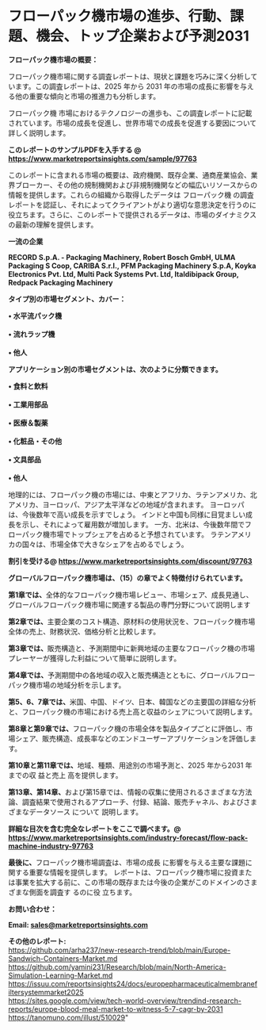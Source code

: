 # フローパック機市場の進歩、行動、課題、機会、トップ企業および予測2031

<strong><b>フローパック機市場の概要：</b></strong>

フローパック機市場に関する調査レポートは、現状と課題を巧みに深く分析しています。この調査レポートは、2025 年から 2031 年の市場の成長に影響を与える他の重要な傾向と市場の推進力も分析します。

フローパック機 市場におけるテクノロジーの進歩も、この調査レポートに記載されています。市場の成長を促進し、世界市場での成長を促進する要因について詳しく説明します。

<strong>このレポートのサンプルPDFを入手する @ <a href=https://www.marketreportsinsights.com/sample/97763>https://www.marketreportsinsights.com/sample/97763</a></strong>

このレポートに含まれる市場の概要は、政府機関、既存企業、通商産業協会、業界ブローカー、その他の規制機関および非規制機関などの幅広いリソースからの情報を提供します。これらの組織から取得したデータは フローパック機 の調査レポートを認証し、それによってクライアントがより適切な意思決定を行うのに役立ちます。さらに、このレポートで提供されるデータは、市場のダイナミクスの最新の理解を提供します。

<strong>一流の企業</strong>

<strong><b>RECORD S.p.A. - Packaging Machinery, Robert Bosch GmbH, ULMA Packaging S Coop, CARIBA S.r.l., PFM Packaging Machinery S.p.A, Koyka Electronics Pvt. Ltd, Multi Pack Systems Pvt. Ltd, Italdibipack Group, Redpack Packaging Machinery</b></strong>

<strong><b>タイプ別の市場セグメント、カバー：</b></strong>

<strong>• 水平流パック機<br><br>• 流れラップ機<br><br>• 他人</strong>

<strong><b>アプリケーション別の市場セグメントは、次のように分類できます。</b></strong>

<strong>• 食料と飲料<br><br>• 工業用部品<br><br>• 医療＆製薬<br><br>• 化粧品・その他<br><br>• 文具部品<br><br>• 他人</strong>

 地理的には、フローパック機の市場には、中東とアフリカ、ラテンアメリカ、北アメリカ、ヨーロッパ、アジア太平洋などの地域が含まれます。 ヨーロッパは、今後数年で高い成長を示すでしょう。 インドと中国も同様に目覚ましい成長を示し、それによって雇用数が増加します。 一方、北米は、今後数年間でフローパック機市場でトップシェアを占めると予想されています。 ラテンアメリカの国々は、市場全体で大きなシェアを占めるでしょう。

<strong>割引を受ける@ <a href=https://www.marketreportsinsights.com/discount/97763>https://www.marketreportsinsights.com/discount/97763</a></strong>

<strong><b>グローバルフローパック機市場は、（15）の章でよく特徴付けられています。</b></strong>

<strong><b>第</b></strong><strong><b>1章では、</b></strong>全体的なフローパック機市場レビュー、市場シェア、成長見通し、グローバルフローパック機市場に関連する製品の専門分野について説明します

<strong><b>第2章では、</b></strong>主要企業のコスト構造、原材料の使用状況を、フローパック機市場全体の売上、財務状況、価格分析と比較します。

<strong><b>第3章では、</b></strong>販売構造と、予測期間中に新興地域の主要なフローパック機の市場プレーヤーが獲得した利益について簡単に説明します。

<strong><b>第4章では、</b></strong>予測期間中の各地域の収入と販売構造とともに、グローバルフローパック機市場の地域分析を示します。

<strong><b>第5、6、7章では、</b></strong>米国、中国、ドイツ、日本、韓国などの主要国の詳細な分析と、フローパック機の市場における売上高と収益のシェアについて説明します。

<strong><b>第8章と第9章では、</b></strong>フローパック機の市場全体を製品タイプごとに評価し、市場シェア、販売構造、成長率などのエンドユーザーアプリケーションを評価します。

<strong><b>第10章と第11章では、</b></strong>地域、種類、用途別の市場予測と、2025 年から2031 年までの収 益と売上 高を提供します。

<strong><b>第13章、第14章、</b></strong>および第15章では、情報の収集に使用されるさまざまな方法論、調査結果で使用されるアプローチ、付録、結論、販売チャネル、およびさまざまなデータソース について 説明します。

<strong>詳細な目次を含む完全なレポートをここで調べます。@ <a href=https://www.marketreportsinsights.com/industry-forecast/flow-pack-machine-industry-97763>https://www.marketreportsinsights.com/industry-forecast/flow-pack-machine-industry-97763</a></strong>

<strong><b>最後に、</b></strong>フローパック機市場調査は、市場の成長 に影響を</a>与える主要な課題に関する重要な情報を提供します。 レポートは、フローパック機市場に投資または事業を拡大する前に、この市場の既存または今後の企業がこのドメインのさまざまな側面を調査す るのに役 立ちます。

<strong><b>お問い合わせ：</b></strong>

<strong>Email: </strong><a href=mailto:sales@marketreportsinsights.com><strong>sales@marketreportsinsights.com</strong></a>

<strong>その他のレポート:</strong>
<br>
<a href=https://github.com/arha237/new-research-trend/blob/main/Europe-Sandwich-Containers-Market.md>https://github.com/arha237/new-research-trend/blob/main/Europe-Sandwich-Containers-Market.md</a>
<br>
<a href=https://github.com/yamini231/Research/blob/main/North-America-Simulation-Learning-Market.md>https://github.com/yamini231/Research/blob/main/North-America-Simulation-Learning-Market.md</a>
<br>
<a href=https://issuu.com/reportsinsights24/docs/europepharmaceuticalmembranefiltersystemmarket2025>https://issuu.com/reportsinsights24/docs/europepharmaceuticalmembranefiltersystemmarket2025</a>
<br>
<a href=https://sites.google.com/view/tech-world-overview/trendind-research-reports/europe-blood-meal-market-to-witness-5-7-cagr-by-2031>https://sites.google.com/view/tech-world-overview/trendind-research-reports/europe-blood-meal-market-to-witness-5-7-cagr-by-2031</a>
<br>
<a href=https://tanomuno.com/illust/510029>https://tanomuno.com/illust/510029</a>"
